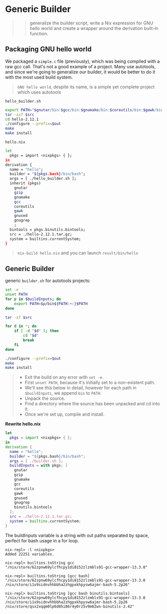 # Generic Builder

>>  generalize the builder script, write a Nix expression for GNU hello world and create a wrapper around the derivation built-in function.

## Packaging GNU hello world

We packaged a `simple.c` file (previously), which was being compiled with a raw gcc call. That's not a good example of a project. Many use autotools, and since we're going to generalize our builder, it would be better to do it with the most used build system.
> `GNU hello world`, despite its name, is a simple yet complete project which uses autotools

`hello_builder.sh`
```bash
export PATH="$gnutar/bin:$gcc/bin:$gnumake/bin:$coreutils/bin:$gawk/bin:$gzip/bin:$gnugrep/bin:$gnused/bin:$bintools/bin"
tar -xzf $src
cd hello-2.12.1
./configure --prefix=$out
make
make install
```

`hello.nix`
```bash
let
  pkgs = import <nixpkgs> { };
in
derivation {
  name = "hello";
  builder = "${pkgs.bash}/bin/bash";
  args = [ ./hello_builder.sh ];
  inherit (pkgs)
    gnutar
    gzip
    gnumake
    gcc
    coreutils
    gawk
    gnused
    gnugrep
    ;
  bintools = pkgs.binutils.bintools;
  src = ./hello-2.12.1.tar.gz;
  system = builtins.currentSystem;
}
```

> `nix-build hello.nix` and you can launch `result/bin/hello`

## Generic Builder

generic `builder.sh` for autotools projects:
```bash
set -e
unset PATH
for p in $buildInputs; do
    export PATH=$p/bin${PATH:+:}$PATH
done

tar -xf $src

for d in *; do
    if [ -d "$d" ]; then
        cd "$d"
        break
    fi
done

./configure --prefix=$out
make
make install
```

> * Exit the build on any error with `set -e`.
> * First `unset PATH`, because it's initially set to a non-existent path.
> * We'll see this below in detail, however for each path in `$buildInputs`, we append `bin` to `PATH`.
> * Unpack the source.
> * Find a directory where the source has been unpacked and cd into it.
> * Once we're set up, compile and install.

**Rewrite hello.nix**

```nix
let
  pkgs = import <nixpkgs> { };
in
derivation {
  name = "hello";
  builder = "${pkgs.bash}/bin/bash";
  args = [ ./builder.sh ];
  buildInputs = with pkgs; [
    gnutar
    gzip
    gnumake
    gcc
    coreutils
    gawk
    gnused
    gnugrep
    binutils.bintools
  ];
  src = ./hello-2.12.1.tar.gz;
  system = builtins.currentSystem;
}
```

The buildInputs variable is a string with out paths separated by space, perfect for bash usage in a for loop.

```
nix-repl> :l <nixpkgs>
Added 22251 variables.

nix-repl> builtins.toString gcc
"/nix/store/62zpnw69ylcfhcpy1di8152zlzmbls91-gcc-wrapper-13.3.0"

nix-repl> builtins.toString [gcc bash]
"/nix/store/62zpnw69ylcfhcpy1di8152zlzmbls91-gcc-wrapper-13.3.0 /nix/store/i1x9sidnvhhbbha2zhgpxkhpysw6ajmr-bash-5.2p26"

nix-repl> builtins.toString [gcc bash binutils.bintools]
"/nix/store/62zpnw69ylcfhcpy1di8152zlzmbls91-gcc-wrapper-13.3.0 /nix/store/i1x9sidnvhhbbha2zhgpxkhpysw6ajmr-bash-5.2p26 /nix/store/qsx2xqqm0lp6d8hi86r4y0rz5v9m62wn-binutils-2.42"
```
